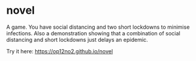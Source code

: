 # novel
A game. You have social distancing and two short lockdowns to minimise infections. Also a demonstration showing that a combination of social distancing and short lockdowns just delays an epidemic.

Try it here: https://op12no2.github.io/novel
